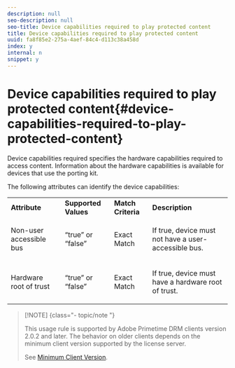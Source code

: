 ```yaml
---
description: null
seo-description: null
seo-title: Device capabilities required to play protected content
title: Device capabilities required to play protected content
uuid: fa8f85e2-275a-4aef-84c4-d113c38a458d
index: y
internal: n
snippet: y
---
```


# Device capabilities required to play protected content{#device-capabilities-required-to-play-protected-content}

Device capabilities required specifies the hardware capabilities required to access content. Information about the hardware capabilities is available for devices that use the porting kit.

The following attributes can identify the device capabilities: 

<table id="table_v3n_fks_n4"> 
 <tbody> 
  <tr> 
   <td><b>Attribute</b> </td> 
   <td><b>Supported Values</b> </td> 
   <td><b>Match Criteria</b> </td> 
   <td><b>Description</b> </td> 
  </tr> 
  <tr> 
   <td colname="1" class="- topic/entry "> <p class="- topic/p ">Non-user accessible bus </p> </td> 
   <td colname="2" class="- topic/entry "> <p class="- topic/p ">“true” or “false” </p> </td> 
   <td colname="3" class="- topic/entry "> <p class="- topic/p ">Exact Match </p> </td> 
   <td colname="4" class="- topic/entry "> <p class="- topic/p ">If true, device must not have a user-accessible bus. </p> </td> 
  </tr> 
  <tr> 
   <td colname="1" class="- topic/entry "> <p class="- topic/p ">Hardware root of trust </p> </td> 
   <td colname="2" class="- topic/entry "> <p class="- topic/p ">“true” or “false” </p> </td> 
   <td colname="3" class="- topic/entry "> <p class="- topic/p ">Exact Match </p> </td> 
   <td colname="4" class="- topic/entry "> <p class="- topic/p ">If true, device must have a hardware root of trust. </p> </td> 
  </tr> 
 </tbody> 
</table>

>[!NOTE] {class="- topic/note "}
>
>This usage rule is supported by Adobe Primetime DRM clients version 2.0.2 and later. The behavior on older clients depends on the minimum client version supported by the license server. 
>
>See [Minimum Client Version](c_content-setting-up-the-dev-env.md).

